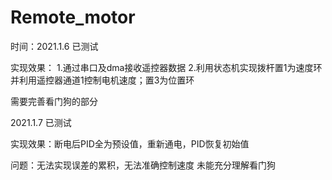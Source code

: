 # Remote_motor

时间：2021.1.6
已测试

实现效果：
1.通过串口及dma接收遥控器数据
2.利用状态机实现拨杆置1为速度环并利用遥控器通道1控制电机速度；置3为位置环


需要完善看门狗的部分

2021.1.7
已测试

实现效果：断电后PID全为预设值，重新通电，PID恢复初始值

问题：无法实现误差的累积，无法准确控制速度
     未能充分理解看门狗
